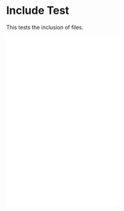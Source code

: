 # Include Test

This tests the inclusion of files.

![Include 1](include_1.md)
![Include 2](include_2.md)
![Recursive Include](recursive_include.md)
